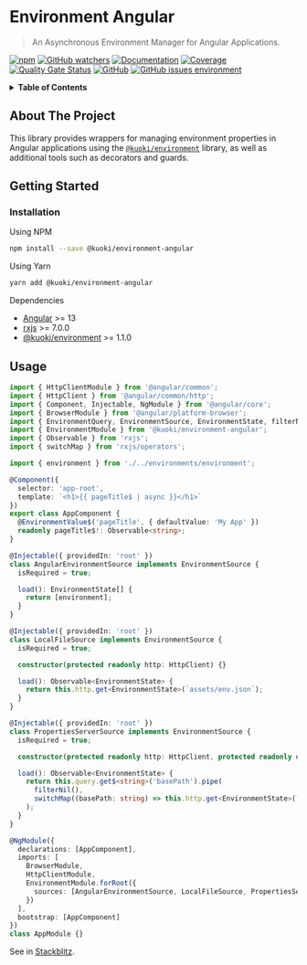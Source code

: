 # Environment Angular

> An Asynchronous Environment Manager for Angular Applications.

[![npm](https://img.shields.io/npm/v/@kuoki/environment-angular?logo=npm&style=flat-square)](https://www.npmjs.com/package/@kuoki/environment-angular) [![GitHub watchers](https://img.shields.io/github/watchers/ricardojbarrios/kuoki?logo=github&style=flat-square)](https://github.com/RicardoJBarrios/kuoki) [![Documentation](https://img.shields.io/badge/documentation-done-blue?style=flat-square)](https://ricardojbarrios.github.io/kuoki/environment-angular/) [![Coverage](https://img.shields.io/sonar/coverage/kuoki-environment-angular/master?server=https%3A%2F%2Fsonarcloud.io&style=flat-square)](https://ricardojbarrios.github.io/kuoki/environment-angular/coverage/) [![Quality Gate Status](https://img.shields.io/sonar/quality_gate/kuoki-environment-angular?logo=sonarcloud&server=https%3A%2F%2Fsonarcloud.io&style=flat-square)](https://sonarcloud.io/project/overview?id=kuoki-environment-angular) [![GitHub](https://img.shields.io/github/license/ricardojbarrios/kuoki?style=flat-square)](https://github.com/RicardoJBarrios/kuoki/blob/main/LICENSE.md) [![GitHub issues environment](https://img.shields.io/github/issues/ricardojbarrios/kuoki/environment-angular?logo=github&label=issues&style=flat-square)](https://github.com/RicardoJBarrios/kuoki/labels/environment-angular)

<details>
  <summary><strong>Table of Contents</strong></summary>
  <ol>
    <li><a href="#about-the-project">About The Project</a></li>
    <li><a href="#getting-started">Getting Started</a></li>
    <li><a href="#usage">Usage</a></li>
  </ol>
</details>

## About The Project

This library provides wrappers for managing environment properties in Angular applications using the [`@kuoki/environment`](https://ricardojbarrios.github.io/kuoki/environment/) library, as well as additional tools such as decorators and guards.

## Getting Started

### Installation

Using NPM

```sh
npm install --save @kuoki/environment-angular
```

Using Yarn

```sh
yarn add @kuoki/environment-angular
```

Dependencies

- [Angular](https://angular.io) >= 13
- [rxjs](https://rxjs.dev) >= 7.0.0
- [@kuoki/environment](https://ricardojbarrios.github.io/kuoki/environment) >= 1.1.0

## Usage

```ts
import { HttpClientModule } from '@angular/common';
import { HttpClient } from '@angular/common/http';
import { Component, Injectable, NgModule } from '@angular/core';
import { BrowserModule } from '@angular/platform-browser';
import { EnvironmentQuery, EnvironmentSource, EnvironmentState, filterNil } from '@kuoki/environment';
import { EnvironmentModule } from '@kuoki/environment-angular';
import { Observable } from 'rxjs';
import { switchMap } from 'rxjs/operators';

import { environment } from './../environments/environment';

@Component({
  selector: 'app-root',
  template: `<h1>{{ pageTitle$ | async }}</h1>`
})
export class AppComponent {
  @EnvironmentValue$('pageTitle', { defaultValue: 'My App' })
  readonly pageTitle$!: Observable<string>;
}

@Injectable({ providedIn: 'root' })
class AngularEnvironmentSource implements EnvironmentSource {
  isRequired = true;

  load(): EnvironmentState[] {
    return [environment];
  }
}

@Injectable({ providedIn: 'root' })
class LocalFileSource implements EnvironmentSource {
  isRequired = true;

  constructor(protected readonly http: HttpClient) {}

  load(): Observable<EnvironmentState> {
    return this.http.get<EnvironmentState>(`assets/env.json`);
  }
}

@Injectable({ providedIn: 'root' })
class PropertiesServerSource implements EnvironmentSource {
  isRequired = true;

  constructor(protected readonly http: HttpClient, protected readonly query: EnvironmentQuery) {}

  load(): Observable<EnvironmentState> {
    return this.query.get$<string>('basePath').pipe(
      filterNil(),
      switchMap((basePath: string) => this.http.get<EnvironmentState>(`${basePath}/properties/myapp`))
    );
  }
}

@NgModule({
  declarations: [AppComponent],
  imports: [
    BrowserModule,
    HttpClientModule,
    EnvironmentModule.forRoot({
      sources: [AngularEnvironmentSource, LocalFileSource, PropertiesServerSource]
    })
  ],
  bootstrap: [AppComponent]
})
class AppModule {}
```

See in [Stackblitz](https://basic-kuoki-environment-angular.stackblitz.io).
